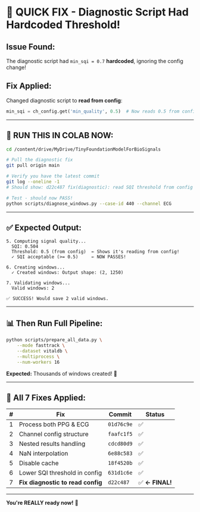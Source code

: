 # 🚨 QUICK FIX - Diagnostic Script Had Hardcoded Threshold!

## Issue Found:
The diagnostic script had `min_sqi = 0.7` **hardcoded**, ignoring the config change!

## Fix Applied:
Changed diagnostic script to **read from config**:
```python
min_sqi = ch_config.get('min_quality', 0.5)  # Now reads 0.5 from config!
```

---

## 🚀 **RUN THIS IN COLAB NOW:**

```bash
cd /content/drive/MyDrive/TinyFoundationModelForBioSignals

# Pull the diagnostic fix
git pull origin main

# Verify you have the latest commit
git log --oneline -1
# Should show: d22c487 fix(diagnostic): read SQI threshold from config

# Test - should now PASS!
python scripts/diagnose_windows.py --case-id 440 --channel ECG
```

---

## ✅ **Expected Output:**

```
5. Computing signal quality...
  SQI: 0.504
  Threshold: 0.5 (from config)  ← Shows it's reading from config!
  ✓ SQI acceptable (>= 0.5)     ← NOW PASSES!

6. Creating windows...
  ✓ Created windows: Output shape: (2, 1250)
  
7. Validating windows...
  Valid windows: 2
  
✅ SUCCESS! Would save 2 valid windows.
```

---

## 📊 **Then Run Full Pipeline:**

```bash
python scripts/prepare_all_data.py \
    --mode fasttrack \
    --dataset vitaldb \
    --multiprocess \
    --num-workers 16
```

**Expected:** Thousands of windows created! 🎉

---

## 🔧 **All 7 Fixes Applied:**

| # | Fix | Commit | Status |
|---|-----|--------|--------|
| 1 | Process both PPG & ECG | `01d76c9e` | ✅ |
| 2 | Channel config structure | `faafc1f5` | ✅ |
| 3 | Nested results handling | `cdcd80d9` | ✅ |
| 4 | NaN interpolation | `6e88c583` | ✅ |
| 5 | Disable cache | `18f4520b` | ✅ |
| 6 | Lower SQI threshold in config | `631d1c6e` | ✅ |
| 7 | **Fix diagnostic to read config** | `d22c487` | ✅ **← FINAL!** |

---

**You're REALLY ready now!** 🚀
